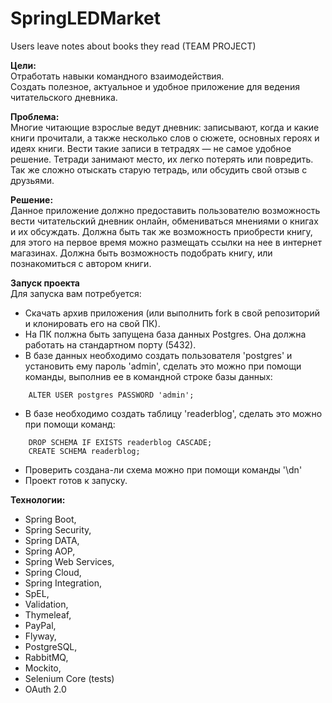 # SpringLEDMarket
Users leave notes about books they read (TEAM PROJECT)
 
**Цели:**  
Отработать навыки командного взаимодействия.  
Создать полезное, актуальное и удобное приложение для ведения читательского дневника.

**Проблема:**  
Многие читающие взрослые ведут дневник: записывают, когда и какие книги прочитали, а также несколько слов о сюжете, основных героях и идеях книги. Вести такие записи в тетрадях — не самое удобное решение. Тетради занимают место, их легко потерять или повредить. Так же сложно отыскать старую тетрадь, или обсудить свой отзыв с друзьями.

**Решение:**  
Данное приложение должно предоставить пользователю возможность вести читательский дневник онлайн, обмениваться мнениями о книгах и их обсуждать. Должна быть так же возможность приобрести книгу, для этого на первое время можно размещать ссылки на нее в интернет магазинах. Должна быть возможность подобрать книгу, или познакомиться с автором книги.
 
 
**Запуск проекта**  
Для запуска вам потребуется:  
* Скачать архив приложения (или выполнить fork в свой репозиторий и клонировать его на свой ПК).
* На ПК полжна быть запущена база данных Postgres. Она должна работать на стандартном порту (5432).
* В базе данных необходимо создать пользователя 'postgres' и установить ему пароль 'admin', сделать это можно при помощи команды, выполнив ее в командной строке базы данных:
```postgresql
    ALTER USER postgres PASSWORD 'admin';
```
* В базе необходимо создать таблицу 'readerblog', сделать это можно при помощи команд:
```postgresql
    DROP SCHEMA IF EXISTS readerblog CASCADE;
    CREATE SCHEMA readerblog;
```
* Проверить создана-ли схема можно при помощи команды '\dn'
* Проект готов к запуску.

**Технологии:**  
* Spring Boot,    
* Spring Security,  
* Spring DATA,  
* Spring AOP,   
* Spring Web Services,   
* Spring Cloud,   
* Spring Integration,  
* SpEL,   
* Validation,   
* Thymeleaf,  
* PayPal,  
* Flyway,  
* PostgreSQL,  
* RabbitMQ,  
* Mockito,  
* Selenium Core (tests)  
* OAuth 2.0  
